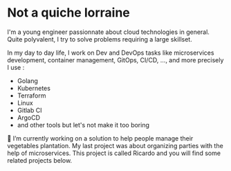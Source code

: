 # Not a quiche lorraine

I'm a young engineer passionnate about cloud technologies in general. Quite polyvalent, I try to solve problems requiring a large skillset.

In my day to day life, I work on Dev and DevOps tasks like microservices development, container management, GitOps, CI/CD, ..., and more precisely I use :
* Golang
* Kubernetes
* Terraform
* Linux
* Gitlab CI
* ArgoCD
* and other tools but let's not make it too boring

🔭 I’m currently working on a solution to help people manage their vegetables plantation.
My last project was about organizing parties with the help of microservices. This project is called Ricardo and you will find some related projects below.

